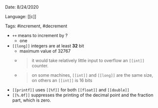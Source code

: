 Date: 8/24/2020

Language: [[c]]

Tags: #increment, #decrement

- `++` means to increment by ?
  - one
- `[[long]]` integers are at least **32** bit
  - maximum value of 32767
  - >it would take relatively little input to overflow an `[[int]]` counter.
  - >on some machines, `[[int]]` and `[[long]]` are the same size, on others an `[[int]]` is 16 bits
- `[[printf]]` uses `[[%f]]` for both `[[float]]` and `[[double]]`
- `[[%.0f]]` suppresses the printing of the decimal point and the fraction part, which is zero.